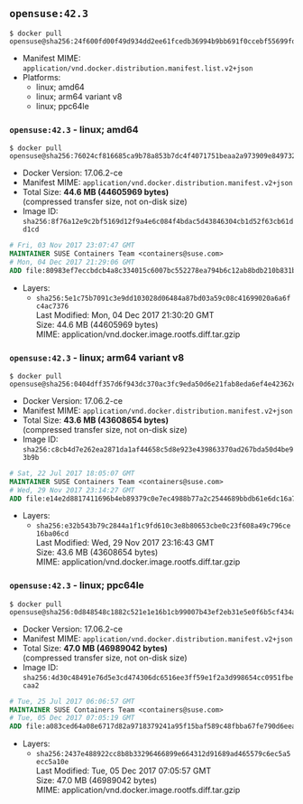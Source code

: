 ## `opensuse:42.3`

```console
$ docker pull opensuse@sha256:24f600fd00f49d934dd2ee61fcedb36994b9bb691f0ccebf55699fde7f0eb848
```

-	Manifest MIME: `application/vnd.docker.distribution.manifest.list.v2+json`
-	Platforms:
	-	linux; amd64
	-	linux; arm64 variant v8
	-	linux; ppc64le

### `opensuse:42.3` - linux; amd64

```console
$ docker pull opensuse@sha256:76024cf816685ca9b78a853b7dc4f4071751beaa2a973909e84973219dd6fb30
```

-	Docker Version: 17.06.2-ce
-	Manifest MIME: `application/vnd.docker.distribution.manifest.v2+json`
-	Total Size: **44.6 MB (44605969 bytes)**  
	(compressed transfer size, not on-disk size)
-	Image ID: `sha256:8f76a12e9c2bf5169d12f9a4e6c084f4bdac5d43846304cb1d52f63cb61dd1cd`

```dockerfile
# Fri, 03 Nov 2017 23:07:47 GMT
MAINTAINER SUSE Containers Team <containers@suse.com>
# Mon, 04 Dec 2017 21:29:06 GMT
ADD file:80983ef7eccbdcb4a8c334015c6007bc552278ea794b6c12ab8bdb210b831b48 in / 
```

-	Layers:
	-	`sha256:5e1c75b7091c3e9dd103028d06484a87bd03a59c08c41699020a6a6fc4ac7376`  
		Last Modified: Mon, 04 Dec 2017 21:30:20 GMT  
		Size: 44.6 MB (44605969 bytes)  
		MIME: application/vnd.docker.image.rootfs.diff.tar.gzip

### `opensuse:42.3` - linux; arm64 variant v8

```console
$ docker pull opensuse@sha256:0404dff357d6f943dc370ac3fc9eda50d6e21fab8eda6ef4e42362e6d8de872e
```

-	Docker Version: 17.06.2-ce
-	Manifest MIME: `application/vnd.docker.distribution.manifest.v2+json`
-	Total Size: **43.6 MB (43608654 bytes)**  
	(compressed transfer size, not on-disk size)
-	Image ID: `sha256:c8cb4d7e262ea2871da1af44658c5d8e923e439863370ad267bda50d4be93b9b`

```dockerfile
# Sat, 22 Jul 2017 18:05:07 GMT
MAINTAINER SUSE Containers Team <containers@suse.com>
# Wed, 29 Nov 2017 23:14:27 GMT
ADD file:e14e2d8817411696b4eb89379c0e7ec4988b77a2c2544689bbdb61e6dc16a756 in / 
```

-	Layers:
	-	`sha256:e32b543b79c2844a1f1c9fd610c3e8b80653cbe0c23f608a49c796ce16ba06cd`  
		Last Modified: Wed, 29 Nov 2017 23:16:43 GMT  
		Size: 43.6 MB (43608654 bytes)  
		MIME: application/vnd.docker.image.rootfs.diff.tar.gzip

### `opensuse:42.3` - linux; ppc64le

```console
$ docker pull opensuse@sha256:0d848548c1882c521e1e16b1cb99007b43ef2eb31e5e0f6b5cf434af5e552705
```

-	Docker Version: 17.06.2-ce
-	Manifest MIME: `application/vnd.docker.distribution.manifest.v2+json`
-	Total Size: **47.0 MB (46989042 bytes)**  
	(compressed transfer size, not on-disk size)
-	Image ID: `sha256:4d30c48491e76d5e3cd474306dc6516ee3ff59e1f2a3d998654cc0951fbecaa2`

```dockerfile
# Tue, 25 Jul 2017 06:06:57 GMT
MAINTAINER SUSE Containers Team <containers@suse.com>
# Tue, 05 Dec 2017 07:05:19 GMT
ADD file:a083ced64a08e6717d82a9718379241a95f15baf589c48fbba67fe790d6eea41 in / 
```

-	Layers:
	-	`sha256:2437e488922cc8b8b33296466899e664312d91689ad465579c6ec5a5ecc5a10e`  
		Last Modified: Tue, 05 Dec 2017 07:05:57 GMT  
		Size: 47.0 MB (46989042 bytes)  
		MIME: application/vnd.docker.image.rootfs.diff.tar.gzip
